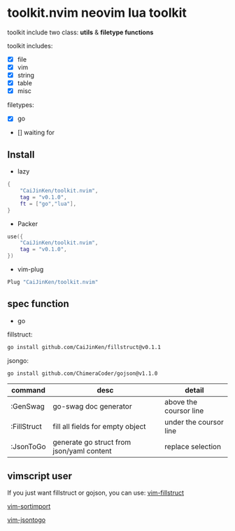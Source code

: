 # toolkit.nvim neovim lua toolkit

toolkit include two class: **utils** & **filetype functions**

toolkit includes:
- [x] file
- [x] vim
- [x] string
- [x] table
- [x] misc

filetypes:
- [x] go
- [] waiting for

## Install

* lazy
```lua
{
    "CaiJinKen/toolkit.nvim",
    tag = "v0.1.0",
    ft = ["go","lua"],
}
```

* Packer
```lua
use({
    "CaiJinKen/toolkit.nvim",
    tag = "v0.1.0",
})
```

* vim-plug
```lua
Plug "CaiJinKen/toolkit.nvim"
```

## spec function

* go

fillstruct:
```sh
go install github.com/CaiJinKen/fillstruct@v0.1.1
```

jsongo:
```sh
go install github.com/ChimeraCoder/gojson@v1.1.0
```

| command       | desc                                      | detail                 |
| ------------- | --------------                            | --------------         |
| :GenSwag      | go-swag doc generator                     | above the coursor line |
| :FillStruct   | fill all fields for empty object          | under the coursor line |
| :JsonToGo     | generate go struct from json/yaml content | replace selection      |

## vimscript user 

If you just want fillstruct or gojson, you can use:
[vim-fillstruct](https://github.com/CaiJinKen/vim-fillstruct)

[vim-sortimport](https://github.com/CaiJinKen/vim-sortimport)

[vim-jsontogo](https://github.com/meain/vim-jsontogo)
